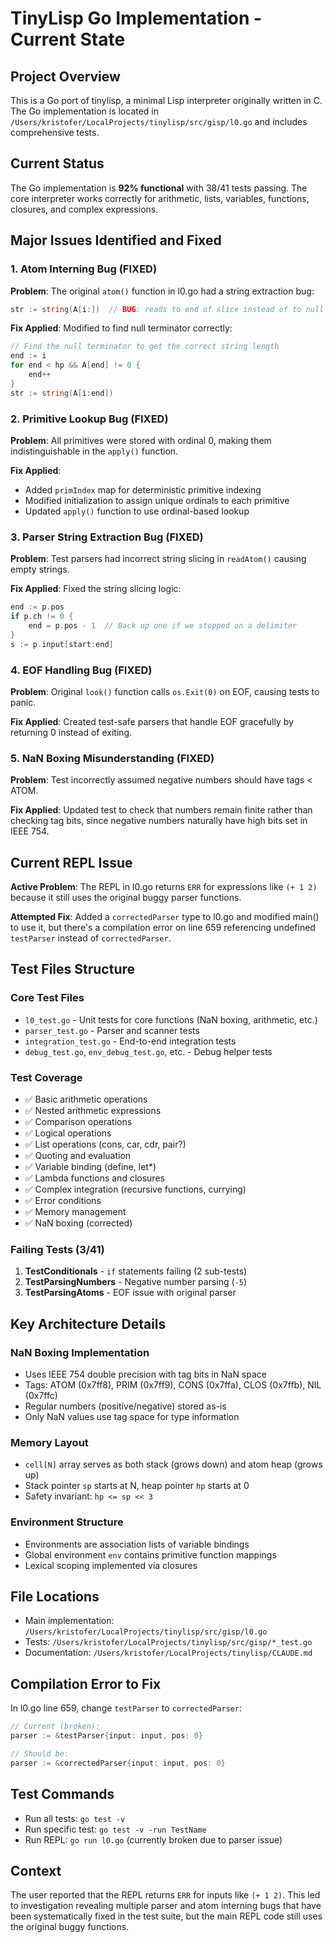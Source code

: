 # TinyLisp Go Implementation - Current State

## Project Overview
This is a Go port of tinylisp, a minimal Lisp interpreter originally written in C. The Go implementation is located in `/Users/kristofer/LocalProjects/tinylisp/src/gisp/l0.go` and includes comprehensive tests.

## Current Status
The Go implementation is **92% functional** with 38/41 tests passing. The core interpreter works correctly for arithmetic, lists, variables, functions, closures, and complex expressions.

## Major Issues Identified and Fixed

### 1. Atom Interning Bug (FIXED)
**Problem**: The original `atom()` function in l0.go had a string extraction bug:
```go
str := string(A[i:])  // BUG: reads to end of slice instead of to null terminator
```

**Fix Applied**: Modified to find null terminator correctly:
```go
// Find the null terminator to get the correct string length
end := i
for end < hp && A[end] != 0 {
    end++
}
str := string(A[i:end])
```

### 2. Primitive Lookup Bug (FIXED) 
**Problem**: All primitives were stored with ordinal 0, making them indistinguishable in the `apply()` function.

**Fix Applied**: 
- Added `primIndex` map for deterministic primitive indexing
- Modified initialization to assign unique ordinals to each primitive
- Updated `apply()` function to use ordinal-based lookup

### 3. Parser String Extraction Bug (FIXED)
**Problem**: Test parsers had incorrect string slicing in `readAtom()` causing empty strings.

**Fix Applied**: Fixed the string slicing logic:
```go
end := p.pos
if p.ch != 0 {
    end = p.pos - 1  // Back up one if we stopped on a delimiter
}
s := p.input[start:end]
```

### 4. EOF Handling Bug (FIXED)
**Problem**: Original `look()` function calls `os.Exit(0)` on EOF, causing tests to panic.

**Fix Applied**: Created test-safe parsers that handle EOF gracefully by returning 0 instead of exiting.

### 5. NaN Boxing Misunderstanding (FIXED)
**Problem**: Test incorrectly assumed negative numbers should have tags < ATOM.

**Fix Applied**: Updated test to check that numbers remain finite rather than checking tag bits, since negative numbers naturally have high bits set in IEEE 754.

## Current REPL Issue
**Active Problem**: The REPL in l0.go returns `ERR` for expressions like `(+ 1 2)` because it still uses the original buggy parser functions.

**Attempted Fix**: Added a `correctedParser` type to l0.go and modified main() to use it, but there's a compilation error on line 659 referencing undefined `testParser` instead of `correctedParser`.

## Test Files Structure

### Core Test Files
- `l0_test.go` - Unit tests for core functions (NaN boxing, arithmetic, etc.)
- `parser_test.go` - Parser and scanner tests  
- `integration_test.go` - End-to-end integration tests
- `debug_test.go`, `env_debug_test.go`, etc. - Debug helper tests

### Test Coverage
- ✅ Basic arithmetic operations
- ✅ Nested arithmetic expressions  
- ✅ Comparison operations
- ✅ Logical operations
- ✅ List operations (cons, car, cdr, pair?)
- ✅ Quoting and evaluation
- ✅ Variable binding (define, let*)
- ✅ Lambda functions and closures
- ✅ Complex integration (recursive functions, currying)
- ✅ Error conditions
- ✅ Memory management
- ✅ NaN boxing (corrected)

### Failing Tests (3/41)
1. **TestConditionals** - `if` statements failing (2 sub-tests)
2. **TestParsingNumbers** - Negative number parsing (`-5`)
3. **TestParsingAtoms** - EOF issue with original parser

## Key Architecture Details

### NaN Boxing Implementation
- Uses IEEE 754 double precision with tag bits in NaN space
- Tags: ATOM (0x7ff8), PRIM (0x7ff9), CONS (0x7ffa), CLOS (0x7ffb), NIL (0x7ffc)
- Regular numbers (positive/negative) stored as-is
- Only NaN values use tag space for type information

### Memory Layout
- `cell[N]` array serves as both stack (grows down) and atom heap (grows up)
- Stack pointer `sp` starts at N, heap pointer `hp` starts at 0
- Safety invariant: `hp <= sp << 3`

### Environment Structure
- Environments are association lists of variable bindings
- Global environment `env` contains primitive function mappings
- Lexical scoping implemented via closures

## File Locations
- Main implementation: `/Users/kristofer/LocalProjects/tinylisp/src/gisp/l0.go`
- Tests: `/Users/kristofer/LocalProjects/tinylisp/src/gisp/*_test.go`
- Documentation: `/Users/kristofer/LocalProjects/tinylisp/CLAUDE.md`

## Compilation Error to Fix
In l0.go line 659, change `testParser` to `correctedParser`:
```go
// Current (broken):
parser := &testParser{input: input, pos: 0}

// Should be:
parser := &correctedParser{input: input, pos: 0}
```

## Test Commands
- Run all tests: `go test -v`
- Run specific test: `go test -v -run TestName`
- Run REPL: `go run l0.go` (currently broken due to parser issue)

## Context
The user reported that the REPL returns `ERR` for inputs like `(+ 1 2)`. This led to investigation revealing multiple parser and atom interning bugs that have been systematically fixed in the test suite, but the main REPL code still uses the original buggy functions.